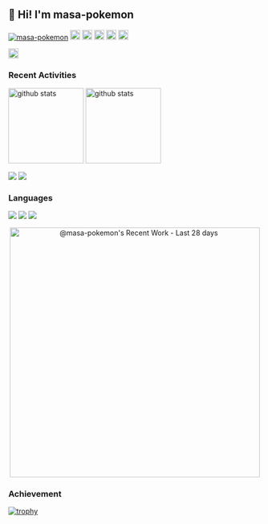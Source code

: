 ## 👋 Hi! I'm masa-pokemon

<p align="left"> 
  <a href="https://github.com/masa-pokemon/masa-pokemon/"><img src="https://komarev.com/ghpvc/?username=masa-pokemon" alt="masa-pokemon" /></a>
  <a href="https://github.com/masa-pokemon"><img height="20" src="https://img.shields.io/github/followers/masa-pokemon?label=follow&logo=github&style=flat" /></a>
  <a href="https://github.com/masa-pokemon"><img height="20" src="https://img.shields.io/github/stars/masa-pokemon?logo=github&style=flat" /></a>
  <a href="https://gitstar-ranking.com/masa-pokemon"><img height="20" src="https://img.shields.io/endpoint?label=star ranking&logo=github&style=flat&url=https%3A%2F%2Fgitstar-ranking.com%2Fusers%2Fmasa-pokemon%2Fshields" /></a>
  <a href="https://user-badge.committers.top/japan/masa-pokemon"><img height="20" src="https://user-badge.committers.top/japan/masa-pokemon.svg" /></a>
  <a href="https://github.com/gayanvoice/top-github-users/blob/main/markdown/followers/japan.md"><img height="20" src="https://img.shields.io/badge/dynamic/json?url=https%3A%2F%2Fraw.githubusercontent.com%2Fmasa-pokemon%2Fmasa-pokemon%2Fmain%2Fassets%2Fgithub-followed-ranking.json&query=key&prefix=%23&label=followed%20rank&color=brightgreen&logo=github" /></a>
</p>

<p align="left"> 
  <a href="http://x.com/masagon_pokemon"><img height="20" src="https://img.shields.io/twitter/follow/masagon_pokemon?style=flat&logo=x" /></a>
</p>

### Recent Activities

<p align="left">
  <a href="https://github.com/anuraghazra/github-readme-stats"><img alt="github stats" height="150px" src="https://github-readme-stats.vercel.app/api?username=masa-pokemon&count_private=true&show_icons=true&custom_title=GitHub%20Stats&hide_border=true&theme=transparent" /></a>
  <a href="https://github.com/DenverCoder1/github-readme-streak-stats"><img alt="github stats" height="150px" src="https://github-readme-streak-stats.herokuapp.com/?user=masa-pokemon&theme=transparent&hide_border=true" /></a>
</p>

[![](http://github-profile-summary-cards.vercel.app/api/cards/profile-details?username=masa-pokemon&theme=transparent)](https://github.com/vn7n24fzkq/github-profile-summary-cards)
[![](https://github-readme-activity-graph.vercel.app/graph?username=masa-pokemon&theme=github-dark-dimmed&custom_title=Contribution%20Graph%20in%20the%20last%2031%20days&hide_border=true)](https://github.com/Ashutosh00710/github-readme-activity-graph)

### Languages

[![](http://github-profile-summary-cards.vercel.app/api/cards/repos-per-language?username=masa-pokemon&theme=transparent)](https://github.com/vn7n24fzkq/github-profile-summary-cards)
[![](http://github-profile-summary-cards.vercel.app/api/cards/most-commit-language?username=masa-pokemon&theme=transparent)](https://github.com/vn7n24fzkq/github-profile-summary-cards)
[![](https://github-readme-stats.vercel.app/api/top-langs/?username=masa-pokemon&layout=compact&count_private=true&show_icons=true&theme=transparent&hide_border=true)](https://github.com/anuraghazra/github-readme-stats)

<!-- Made with [](https://ossinsight.io/) -->

<!-- Copy-paste in your Readme.md file -->

<a href="https://next.ossinsight.io/widgets/official/compose-currently-working-on?user_id=8683947&activity_type=all" target="_blank" style="display: block" align="center">
  <picture>
    <source media="(prefers-color-scheme: dark)" srcset="https://next.ossinsight.io/widgets/official/compose-currently-working-on/thumbnail.png?user_id=8683947&activity_type=all&image_size=auto&color_scheme=dark" width="497.5" height="auto">
    <img alt="@masa-pokemon's Recent Work - Last 28 days" src="https://next.ossinsight.io/widgets/official/compose-currently-working-on/thumbnail.png?user_id=8683947&activity_type=all&image_size=auto&color_scheme=light" width="497.5" height="auto">
  </picture>
</a>

<!-- Made with [](https://ossinsight.io/) -->

### Achievement

[![trophy](https://github-profile-trophy.vercel.app/?username=masa-pokemon&no-frame=true&no-bg=true&theme=onedark)](https://github.com/ryo-ma/github-profile-trophy)
